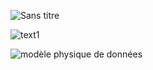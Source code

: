 ![Sans titre](https://github.com/j-sicard/pay_my_buddy/assets/106332407/46a4d27b-fbdd-4594-a853-ee1cb2f6f6a3)

![text1](https://github.com/j-sicard/pay_my_buddy/assets/106332407/d4090016-6aa7-4cb2-bec0-cf6e9df8bc4c)

![modèle physique de données](https://github.com/j-sicard/pay_my_buddy/assets/106332407/f02bca4f-dc85-4151-bf18-80c600c0670e)

